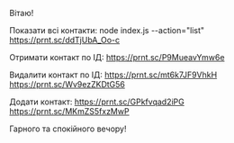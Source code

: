 Вітаю!

Показати всі контакти:
node index.js --action="list"
https://prnt.sc/ddTjUbA_Oo-c

Отримати контакт по ІД:
https://prnt.sc/P9MueavYmw6e

Видалити контакт по ІД:
https://prnt.sc/mt6k7JF9VhkH
https://prnt.sc/Wv9ezZKDtG56

Додати контакт:
https://prnt.sc/GPkfvqad2iPG
https://prnt.sc/MKmZS5fxzMwP


Гарного та спокійного вечору!
